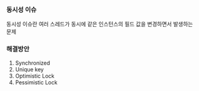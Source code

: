 ### 동시성 이슈

동시성 이슈란 여러 스레드가 동시에 같은 인스턴스의 필드 값을 변경하면서 발생하는 문제

### 해결방안

1. Synchronized
2. Unique key
3. Optimistic Lock
4. Pessimistic Lock